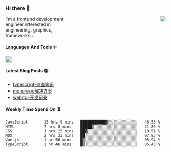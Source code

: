 <!--
**zhaohuanyuu/zhaohuanyuu** is a ✨ _special_ ✨ repository because its `README.md` (this file) appears on your GitHub profile.
-->

### Hi there 👋

<picture>
  <source media="(prefers-color-scheme: dark)" srcset="https://github-readme-stats.vercel.app/api?username=zhaohuanyuu&count_private=true&show_icons=true&theme=city_lights&hide_title=true">
  <img align="right" src="https://github-readme-stats.vercel.app/api?username=zhaohuanyuu&count_private=true&show_icons=true&hide_title=true">
</picture>

<p align="left" style="width:40%">I'm a frontend development engineer.interested in engineering, graphics, frameworks...</p>

#### Languages And Tools ✨

<img align="left" height="20" src="https://skillicons.dev/icons?i=js,ts,nodejs,react,vue,gatsby,materialui,graphql,nestjs,electron,flutter" />

</br>

#### Latest Blog Posts 📚
<!-- BLOG-POST-LIST:START -->
- [typescript-速查笔记](https://zhy.gatsbyjs.io/blog/ts-note)
- [monorepo解决方案](https://zhy.gatsbyjs.io/blog/monorepos)
- [webrtc-开发记录](https://zhy.gatsbyjs.io/blog/webrtc-note)
<!-- BLOG-POST-LIST:END -->

#### Weekly Time Spend On ⏳
<!--START_SECTION:waka-->

```text
JavaScript       15 hrs 9 mins   ███████████▓░░░░░░░░░░░░░   46.53 %
HTML             7 hrs 8 mins    █████▒░░░░░░░░░░░░░░░░░░░   21.89 %
CSS              3 hrs 25 mins   ██▓░░░░░░░░░░░░░░░░░░░░░░   10.51 %
MDX              2 hrs 33 mins   ██░░░░░░░░░░░░░░░░░░░░░░░   07.83 %
Vue.js           1 hr 56 mins    █▒░░░░░░░░░░░░░░░░░░░░░░░   05.94 %
TypeScript       1 hr 46 mins    █▒░░░░░░░░░░░░░░░░░░░░░░░   05.43 %
```

<!--END_SECTION:waka-->
